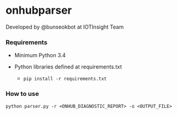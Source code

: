 # onhubparser
Developed by @bunseokbot at IOTInsight Team



### Requirements

* Minimum Python 3.4

* Python libraries defined at requirements.txt

  * ```
    pip install -r requirements.txt
    ```



### How to use

```shell
python parser.py -r <ONHUB_DIAGNOSTIC_REPORT> -o <OUTPUT_FILE>
```

